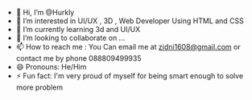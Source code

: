 - 👋 Hi, I’m @Hurkly
- 👀 I’m interested in UI/UX , 3D , Web Developer Using HTML and CSS
- 🌱 I’m currently learning 3d and UI/UX
- 💞️ I’m looking to collaborate on ...
- 📫 How to reach me : You Can email me at zidni1608@gmail.com or contact me by phone 088809499935
- 😄 Pronouns: He/Him
- ⚡ Fun fact: I'm very proud of myself for being smart enough to solve more problem

<!---
Hurkly/Hurkly is a ✨ special ✨ repository because its `README.md` (this file) appears on your GitHub profile.
You can click the Preview link to take a look at your changes.
--->
